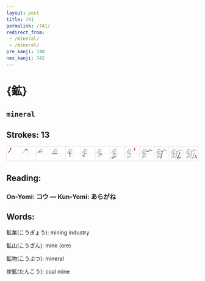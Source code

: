 ```yaml
---
layout: post
title: 741
permalink: /741/
redirect_from:
 - /mineral/
 - /mineral/
pre_kanji: 740
nex_kanji: 742
---
```


# {鉱}

## `mineral`

## Strokes: 13

<div class="stroke"><img src="../images/E989B1.png" /></div>

## Reading:

### On-Yomi: コウ &mdash; Kun-Yomi: あらがね

## Words:

鉱業(こうぎょう): mining industry

鉱山(こうざん): mine (ore)

鉱物(こうぶつ): mineral

炭鉱(たんこう): coal mine
